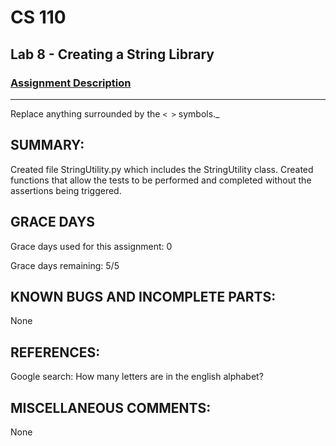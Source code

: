 # CS 110
## Lab 8 - Creating a String Library

### [Assignment Description](https://docs.google.com/document/d/1y_jvdf4tiNYyqNEkz-w9HXeigK8qQ45d-E4J1fvDBXk/edit?usp=sharing)

***

Replace anything surrounded by the `< >` symbols._

## SUMMARY:
 Created file StringUtility.py which includes the StringUtility class. Created functions that allow the tests to be performed and completed without the assertions being triggered.

## GRACE DAYS
Grace days used for this assignment: 0

Grace days remaining: 5/5

## KNOWN BUGS AND INCOMPLETE PARTS:
 None

## REFERENCES:
 Google search: How many letters are in the english alphabet?

## MISCELLANEOUS COMMENTS:
 None
